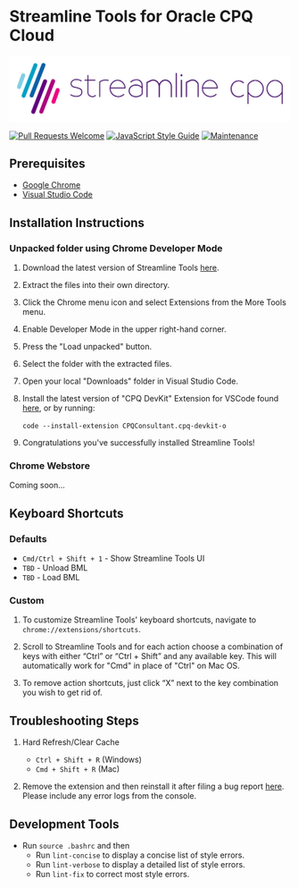 # Streamline Tools for Oracle CPQ Cloud

![Streamline Tools](SLCPQ_LOGO_SITE.png)

[![Pull Requests Welcome](https://img.shields.io/badge/PRs-welcome-brightgreen.svg?style=flat)](https://github.com/loganbek/streamlineTools/pulls)
[![JavaScript Style Guide](https://img.shields.io/badge/code_style-standard-brightgreen.svg)](https://standardjs.com)
[![Maintenance](https://img.shields.io/badge/Maintained%3F-yes-green.svg)](https://github.com/loganbek/streamlineTools/graphs/commit-activity)

## Prerequisites

- [Google Chrome](https://www.google.com/chrome/)
- [Visual Studio Code](https://code.visualstudio.com/Download)

## Installation Instructions

### Unpacked folder using Chrome Developer Mode

1. Download the latest version of Streamline Tools [here](https://github.com/loganbek/streamlineTools/releases).

2. Extract the files into their own directory.

   <!-- 3) Navigate to `chrome://extensions/` in your browser's address bar. -->

3. Click the Chrome menu icon and select Extensions from the More Tools menu.

4. Enable Developer Mode in the upper right-hand corner.

5. Press the "Load unpacked" button.

6. Select the folder with the extracted files.

7. Open your local "Downloads" folder in Visual Studio Code.

   <!-- `code -a ~/Downloads/bigmachines` -->

8. Install the latest version of "CPQ DevKit" Extension for VSCode found [here](https://marketplace.visualstudio.com/items?itemName=CPQConsultant.cpq-devkit-o), or by running:

   `code --install-extension CPQConsultant.cpq-devkit-o`

9. Congratulations you've successfully installed Streamline Tools!

<!-- 9) Enable the Native File System API via [chrome://flags#native-file-system-api](chrome://flags#native-file-system-api) flag. TODO: may be able to remove this -->

<!-- ### Windows Installation -->

<!-- - Ensure you have downloaded and installed git [here](https://git-scm.com/download/win) -->

### Chrome Webstore

Coming soon...

<!-- - You can add the latest version of Streamline Tools [here](placeholder). -->

<!-- ## Tips, Tricks, & Shortcuts -->

## Keyboard Shortcuts

### Defaults

<!-- (TBD) -->

- `Cmd/Ctrl + Shift + 1` - Show Streamline Tools UI
- `TBD` - Unload BML
- `TBD` - Load BML

### Custom

1. To customize Streamline Tools' keyboard shortcuts, navigate to `chrome://extensions/shortcuts`.

2. Scroll to Streamline Tools and for each action choose a combination of keys with either “Ctrl” or “Ctrl + Shift” and any available key. This will automatically work for "Cmd" in place of "Ctrl" on Mac OS.

3. To remove action shortcuts, just click “X” next to the key combination you wish to get rid of.

## Troubleshooting Steps

1. Hard Refresh/Clear Cache

   - `Ctrl + Shift + R` (Windows)
   - `Cmd + Shift + R` (Mac)

2. Remove the extension and then reinstall it after filing a bug report [here](https://github.com/loganbek/streamlineTools/issues/new?assignees=loganbek&labels=&template=bug_report.md&title=). Please include any error logs from the console.

## Development Tools

- Run `source .bashrc` and then
  - Run `lint-concise` to display a concise list of style errors.
  - Run `lint-verbose` to display a detailed list of style errors.
  - Run `lint-fix` to correct most style errors.

<!-- switched to alias in .bashrc -->
<!-- - Run `npx standard | npx standard-summary | npx snazzy` to display a concise list of style errors.

- Run `npx standard --verbose | npx snazzy` to display a detailed list of style errors.

- Run `npx standard --fix` to correct most style errors. -->

<!-- maybe add to npm test script in package.json so we run on `npm test` instead. Also look into pre-commit hook https://standardjs.com/#is-there-a-git-pre-commit-hook -->

<!-- `npx standard | standard-summary` - https://www.npmjs.com/package/standard-summary -->

<!-- ## Known & Reported Issues

- [ ] N/A :innocent: -->
